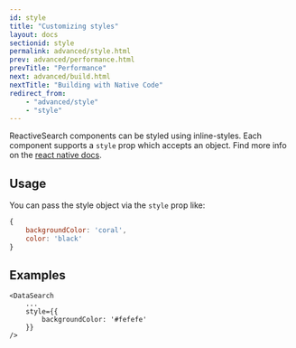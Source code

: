 ```yaml
---
id: style
title: "Customizing styles"
layout: docs
sectionid: style
permalink: advanced/style.html
prev: advanced/performance.html
prevTitle: "Performance"
next: advanced/build.html
nextTitle: "Building with Native Code"
redirect_from:
    - "advanced/style"
    - "style"
---
```


ReactiveSearch components can be styled using inline-styles. Each component supports a `style` prop which accepts an object. Find more info on the [react native docs](https://facebook.github.io/react-native/docs/style.html).

## Usage

You can pass the style object via the `style` prop like:

```js
{
    backgroundColor: 'coral',
    color: 'black'
}
```

## Examples

```js{3-5}
<DataSearch
    ...
    style={{
        backgroundColor: '#fefefe'
    }}
/>
```
